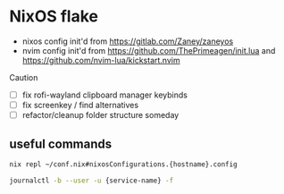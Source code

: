 # NixOS flake

- nixos config init'd from <https://gitlab.com/Zaney/zaneyos>
- nvim config init'd from <https://github.com/ThePrimeagen/init.lua> and <https://github.com/nvim-lua/kickstart.nvim>

> [!CAUTION]
>
> - [ ] fix rofi-wayland clipboard manager keybinds
> - [ ] fix screenkey / find alternatives
> - [ ] refactor/cleanup folder structure someday

## useful commands

```sh
nix repl ~/conf.nix#nixosConfigurations.{hostname}.config
```
```sh
journalctl -b --user -u {service-name} -f
```

